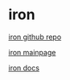 # iron

[iron github repo](https://github.com/iron/iron)

[iron mainpage](http://ironframework.io/)

[iron docs](https://docs.rs/iron/0.6.0/iron/)
